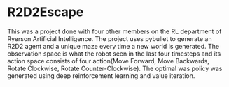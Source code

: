 # R2D2Escape

This was a project done with four other members on the RL department of Ryerson Artificial Intelligence. The project uses pybullet to generate an R2D2 agent and a unique maze every time a new world is generated. The observation space is what the robot seen in the last four timesteps and its action space consists of four action(Move Forward, Move Backwards, Rotate Clockwise, Rotate Counter-Clockwise). The optimal was policy was generated using deep reinforcement learning and value iteration.

 
